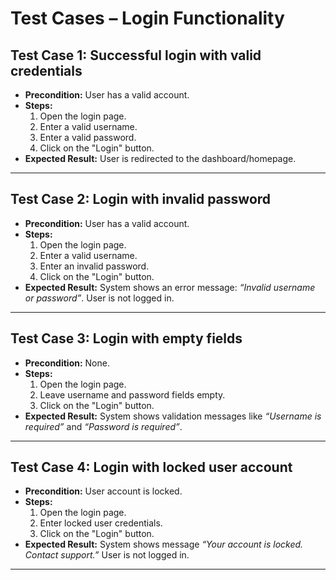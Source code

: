 # Test Cases – Login Functionality

## Test Case 1: Successful login with valid credentials
- **Precondition:** User has a valid account.
- **Steps:**
  1. Open the login page.
  2. Enter a valid username.
  3. Enter a valid password.
  4. Click on the "Login" button.
- **Expected Result:** User is redirected to the dashboard/homepage.

---

## Test Case 2: Login with invalid password
- **Precondition:** User has a valid account.
- **Steps:**
  1. Open the login page.
  2. Enter a valid username.
  3. Enter an invalid password.
  4. Click on the "Login" button.
- **Expected Result:** System shows an error message: *“Invalid username or password”*. User is not logged in.

---

## Test Case 3: Login with empty fields
- **Precondition:** None.
- **Steps:**
  1. Open the login page.
  2. Leave username and password fields empty.
  3. Click on the "Login" button.
- **Expected Result:** System shows validation messages like *“Username is required”* and *“Password is required”*.

---

## Test Case 4: Login with locked user account
- **Precondition:** User account is locked.
- **Steps:**
  1. Open the login page.
  2. Enter locked user credentials.
  3. Click on the "Login" button.
- **Expected Result:** System shows message *“Your account is locked. Contact support.”* User is not logged in.

---
